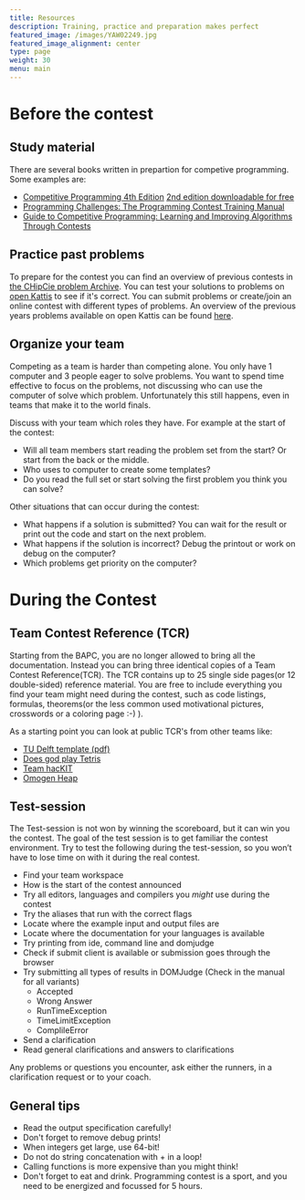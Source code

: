 ```yaml
---
title: Resources
description: Training, practice and preparation makes perfect
featured_image: /images/YAW02249.jpg
featured_image_alignment: center
type: page
weight: 30
menu: main
---
```

# Before the contest
## Study material
There are several books written in prepartion for competive programming. Some examples are:
 * [Competitive Programming 4th Edition](https://cpbook.net/) [2nd edition downloadable for free](https://cpbook.net/details?cp=2)
 * [Programming Challenges: The Programming Contest Training Manual](https://books.google.nl/books/about/Programming_Challenges.html)
 * [Guide to Competitive Programming: Learning and Improving Algorithms Through Contests](https://books.google.nl/books?id=3JbiDwAAQBAJ)

## Practice past problems
To prepare for the contest you can find an overview of previous contests in [the CHipCie problem Archive](/archive). 
You can test your solutions to problems on [open Kattis](https://open.kattis.com/) to see if it's correct. 
You can submit problems or create/join an online contest with different types of problems. 
An overview of the previous years problems available on open Kattis can be found [here](https://open.kattis.com/problem-sources).

## Organize your team
Competing as a team is harder than competing alone. You only have 1 computer and 3 people eager to solve problems.
You want to spend time effective to focus on the problems, not discussing who can use the computer of solve which problem.
Unfortunately this still happens, even in teams that make it to the world finals.

Discuss with your team which roles they have. For example at the start of the contest:
 * Will all team members start reading the problem set from the start? Or start from the back or the middle. 
 * Who uses to computer to create some templates? 
 * Do you read the full set or start solving the first problem you think you can solve?

Other situations that can occur during the contest:
 * What happens if a solution is submitted? You can wait for the result or print out the code and start on the next problem.
 * What happens if the solution is incorrect? Debug the printout or work on debug on the computer?
 * Which problems get priority on the computer?

# During the Contest
## Team Contest Reference (TCR)
Starting from the BAPC, you are no longer allowed to bring all the documentation. Instead you can bring three identical 
copies of a Team Contest Reference(TCR). The TCR contains up to 25 single side pages(or 12 double-sided) reference
material. You are free to include everything you find your team might need during the contest, such as code listings, 
formulas, theorems(or the less common used motivational pictures, crosswords or a coloring page :-) ).

As a starting point you can look at public TCR's from other teams like:
 * [TU Delft template](/resources/tcr-template.zip)[ (pdf)](/resources/tcr.pdf)
 * [Does god play Tetris](https://github.com/alexjbest/icpc-tcr/blob/master/teamref.pdf)
 * [Team hacKIT](https://github.com/niklasb/tcr/blob/master/tcr.pdf)
 * [Omogen Heap](https://github.com/kth-competitive-programming/kactl/blob/main/kactl.pdf)

## Test-session
The Test-session is not won by winning the scoreboard, but it can win you the contest.
The goal of the test session is to get familiar the contest environment. Try to test the following during the test-session, 
so you won’t have to lose time on with it during the real contest.
 * Find your team workspace
 * How is the start of the contest announced
 * Try all editors, languages and compilers you *might* use during the contest
 * Try the aliases that run with the correct flags
 * Locate where the example input and output files are
 * Locate where the documentation for your languages is available
 * Try printing from ide, command line and domjudge
 * Check if submit client is available or submission goes through the browser
 * Try submitting all types of results in DOMJudge (Check in the manual for all variants)
   - Accepted 
   - Wrong Answer 
   - RunTimeException 
   - TimeLimitException 
   - ComplileError
 * Send a clarification
 * Read general clarifications and answers to clarifications

Any problems or questions you encounter, ask either the runners, in a clarification request or to your coach. 

## General tips
 * Read the output specification carefully!
 * Don't forget to remove debug prints!
 * When integers get large, use 64-bit!
 * Do not do string concatenation with + in a loop!
 * Calling functions is more expensive than you might think!
 * Don't forget to eat and drink. Programming contest is a sport, and you need to be energized and focussed for 5 hours.
